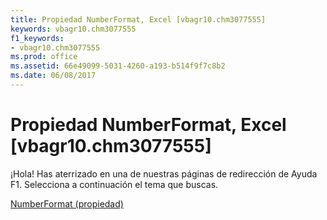 ```yaml
---
title: Propiedad NumberFormat, Excel [vbagr10.chm3077555]
keywords: vbagr10.chm3077555
f1_keywords:
- vbagr10.chm3077555
ms.prod: office
ms.assetid: 66e49099-5031-4260-a193-b514f9f7c8b2
ms.date: 06/08/2017
---
```





# Propiedad NumberFormat, Excel [vbagr10.chm3077555]

¡Hola! Has aterrizado en una de nuestras páginas de redirección de Ayuda F1. Selecciona a continuación el tema que buscas.


 [NumberFormat (propiedad)](http://msdn.microsoft.com/library/numberformat-property%28Office.15%29.aspx)


